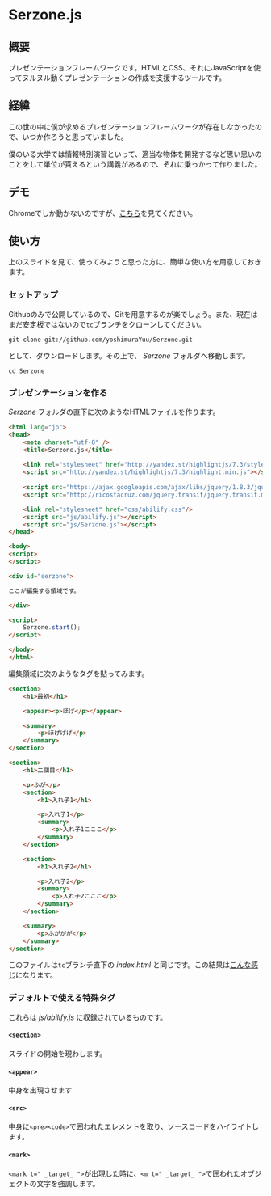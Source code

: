 # Serzone.js


## 概要


プレゼンテーションフレームワークです。HTMLとCSS、それにJavaScriptを使ってヌルヌル動くプレゼンテーションの作成を支援するツールです。

## 経緯


この世の中に僕が求めるプレゼンテーションフレームワークが存在しなかったので、いつか作ろうと思っていました。

僕のいる大学では情報特別演習といって、適当な物体を開発するなど思い思いのことをして単位が貰えるという講義があるので、それに乗っかって作りました。

## デモ


Chromeでしか動かないのですが、[こちら](http://yoshimurayuu.github.com/Serzone/)を見てください。

## 使い方


上のスライドを見て、使ってみようと思った方に、簡単な使い方を用意しておきます。

### セットアップ


Githubのみで公開しているので、Gitを用意するのが楽でしょう。また、現在はまだ安定板ではないので`tc`ブランチをクローンしてください。

```
git clone git://github.com/yoshimuraYuu/Serzone.git
```


として、ダウンロードします。その上で、 _Serzone_ フォルダへ移動します。

```
cd Serzone
```


### プレゼンテーションを作る


_Serzone_ フォルダの直下に次のようなHTMLファイルを作ります。

```html
<html lang="jp">
<head>
    <meta charset="utf-8" />
    <title>Serzone.js</title>
    
    <link rel="stylesheet" href="http://yandex.st/highlightjs/7.3/styles/default.min.css">
    <script src="http://yandex.st/highlightjs/7.3/highlight.min.js"></script> 
    
    <script src="https://ajax.googleapis.com/ajax/libs/jquery/1.8.3/jquery.min.js"></script>
    <script src="http://ricostacruz.com/jquery.transit/jquery.transit.min.js"></script>

    <link rel="stylesheet" href="css/abilify.css"/>
    <script src="js/abilify.js"></script>
    <script src="js/Serzone.js"></script>
</head>

<body>
<script>
</script>

<div id="serzone">

ここが編集する領域です。

</div>

<script>
    Serzone.start();
</script>

</body>
</html>
```


編集領域に次のようなタグを貼ってみます。

```html
<section>
    <h1>最初</h1>

    <appear><p>ほげ</p></appear>

    <summary>
        <p>ほげげげ</p>
    </summary>
</section>

<section>
    <h1>二個目</h1>

    <p>ふが</p>
    <section>
        <h1>入れ子1</h1>

        <p>入れ子1</p>
        <summary>
            <p>入れ子1こここ</p>
        </summary>
    </section>

    <section>
        <h1>入れ子2</h1>

        <p>入れ子2</p>
        <summary>
            <p>入れ子2こここ</p>
        </summary>
    </section>

    <summary>
        <p>ふががが</p>
    </summary>
</section>
```


このファイルは`tc`ブランチ直下の _index.html_ と同じです。この結果は[こんな感じ](http://yoshimurayuu.github.com/Serzone/demo.html)になります。

### デフォルトで使える特殊タグ


これらは _js/abilify.js_ に収録されているものです。

#### `<section>`


スライドの開始を現わします。

#### `<appear>`


中身を出現させます

#### `<src>`


中身に`<pre><code>`で囲われたエレメントを取り、ソースコードをハイライトします。

#### `<mark>`


`<mark t=" _target_ ">`が出現した時に、`<m t=" _target_ ">`で囲われたオブジェクトの文字を強調します。

